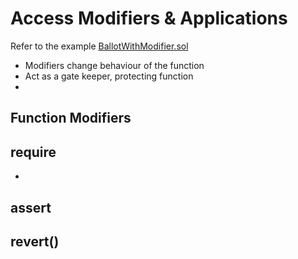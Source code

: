 # Access Modifiers & Applications

Refer to the example [BallotWithModifier.sol](https://github.com/ManjiriBirajdar/SmartContracts-Solidity/blob/main/contracts/BallotWithModifier.sol)

- Modifiers change behaviour of the function
- Act as a gate keeper, protecting function
- 

## Function Modifiers

 

## require

- 



## assert




## revert()
